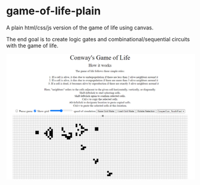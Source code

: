 # game-of-life-plain
A plain html/css/js version of the game of life using canvas.

The end goal is to create logic gates and combinational/sequential circuits with the game of life.

![screenshot](game.png)